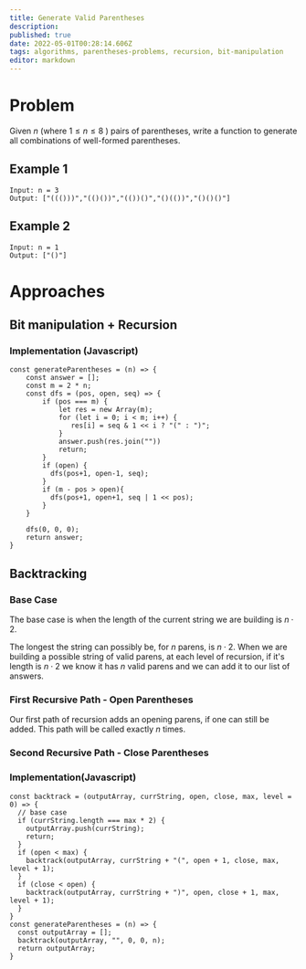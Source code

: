 ```yaml
---
title: Generate Valid Parentheses
description: 
published: true
date: 2022-05-01T00:28:14.606Z
tags: algorithms, parentheses-problems, recursion, bit-manipulation
editor: markdown
---
```


# Problem
Given $n$ (where $1 \le n \le 8$ ) pairs of parentheses, write a function to generate all combinations of well-formed parentheses. 

## Example 1
```
Input: n = 3
Output: ["((()))","(()())","(())()","()(())","()()()"]
```
## Example 2
```
Input: n = 1
Output: ["()"]
```

# Approaches
## Bit manipulation + Recursion
### Implementation (Javascript)
```
const generateParentheses = (n) => {
    const answer = [];
    const m = 2 * n;
    const dfs = (pos, open, seq) => {
        if (pos === m) {
            let res = new Array(m);
            for (let i = 0; i < m; i++) {
               res[i] = seq & 1 << i ? "(" : ")"; 
            }
            answer.push(res.join(""))
            return;
        }
        if (open) {
          dfs(pos+1, open-1, seq);  
        }
        if (m - pos > open){
          dfs(pos+1, open+1, seq | 1 << pos);  
        }
    }

    dfs(0, 0, 0);
    return answer;
}
```
## Backtracking
### Base Case
The base case is when the length of the current string we are building is $n \cdot 2$. 


The longest the string can possibly be, for $n$ parens, is $n\cdot2$. When we are building a possible string of valid parens, at each level of recursion, if it's length is $n \cdot 2$ we know it has $n$ valid parens and we can add it to our list of answers.
### First Recursive Path - Open Parentheses
Our first path of recursion adds an opening parens, if one can still be added. This path will be called exactly $n$ times.
### Second Recursive Path - Close Parentheses
### Implementation(Javascript)
```
const backtrack = (outputArray, currString, open, close, max, level = 0) => {
  // base case
  if (currString.length === max * 2) {
    outputArray.push(currString);
    return;
  }
  if (open < max) {
    backtrack(outputArray, currString + "(", open + 1, close, max, level + 1);
  }
  if (close < open) {
    backtrack(outputArray, currString + ")", open, close + 1, max, level + 1);
  }
}
const generateParentheses = (n) => {
  const outputArray = [];
  backtrack(outputArray, "", 0, 0, n);
  return outputArray;
}
```